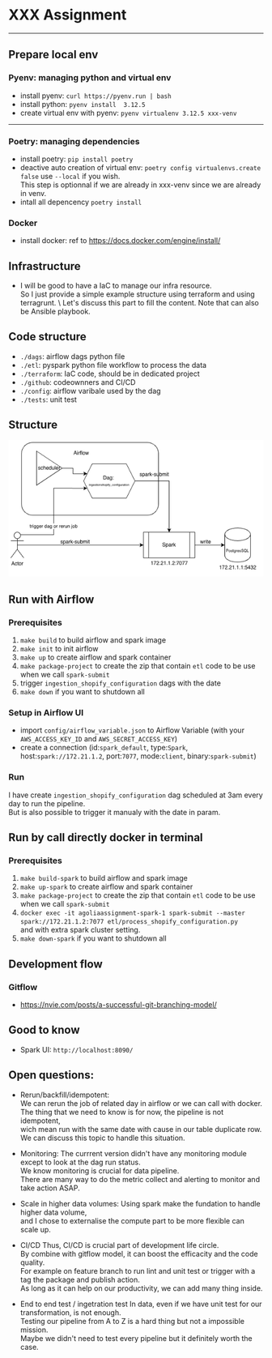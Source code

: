 # XXX Assignment

---

## Prepare local env

### Pyenv: managing python and virtual env

- install pyenv: `curl https://pyenv.run | bash`
- install python: `pyenv install  3.12.5` 
- create virtual env with pyenv: `pyenv virtualenv 3.12.5 xxx-venv`

---

### Poetry: managing dependencies

- install poetry: `pip install poetry`
- deactive auto creation of virtual env: `poetry config virtualenvs.create false` use `--local` if you wish. \
This step is optionnal if we are already in xxx-venv since we are already in venv.
- intall all depencency `poetry install`

### Docker

- install docker: ref to https://docs.docker.com/engine/install/

## Infrastructure

- I will be good to have a IaC to manage our infra resource. \
So I just provide a simple example structure using terraform and using terragrunt. \ 
Let's discuss this part to fill the content. Note that can also be Ansible playbook.

## Code structure

- `./dags`: airflow dags python file
- `./etl`: pyspark python file workflow to process the data
- `./terraform`: IaC code, should be in dedicated project
- `./github`: codeownners and CI/CD
- `./config`: airflow varibale used by the dag
- `./tests`: unit test

## Structure

![Structure](./docs/structure.png)

## Run with Airflow

### Prerequisites

1. `make build` to build airflow and spark image
2. `make init` to init airflow
3. `make up` to create airflow and spark container
4. `make package-project` to create the zip that contain `etl` code to be use when we call `spark-submit`
5. trigger `ingestion_shopify_configuration` dags with the date
6. `make down` if you want to shutdown all

### Setup in Airflow UI
- import `config/airflow_variable.json` to Airflow Variable
(with your `AWS_ACCESS_KEY_ID` and `AWS_SECRET_ACCESS_KEY`)
- create a connection (id:`spark_default`, type:`Spark`, host:`spark://172.21.1.2`, port:`7077`, mode:`client`, binary:`spark-submit`)

### Run
I have create `ingestion_shopify_configuration` dag  scheduled at 3am every day to run the pipeline. \
But is also possible to trigger it manualy with the date in param.

## Run by call directly docker in terminal
### Prerequisites
1. `make build-spark` to build airflow and spark image
2. `make up-spark` to create airflow and spark container
3. `make package-project` to create the zip that contain `etl` code to be use when we call `spark-submit`
4. `docker exec -it agoliaassignment-spark-1 spark-submit --master spark://172.21.1.2:7077 etl/process_shopify_configuration.py` \
and with extra spark cluster setting.
5. `make down-spark` if you want to shutdown all

## Development flow
### Gitflow
- https://nvie.com/posts/a-successful-git-branching-model/

## Good to know
- Spark UI: `http://localhost:8090/`

## Open questions:

- Rerun/backfill/idempotent: \
We can rerun the job of related day in airflow or we can call with docker. \
The thing that we need to know is for now, the pipeline is not idempotent, \
wich mean run with the same date with cause in our table duplicate row. \
We can discuss this topic to handle this situation.

- Monitoring:
The currrent version didn't have any monitoring module except to look at the dag run status. \
We know monitoring is crucial for data pipeline. \
There are many way to do the metric collect and alerting to monitor and take action ASAP.

- Scale in higher data volumes:
Using spark make the fundation to handle higher data volume, \
and I chose to externalise the compute part to be more flexible can scale up.

- CI/CD
Thus, CI/CD is crucial part of development life circle. \
By combine with gitflow model, it can boost the efficacity and the code quality. \
For example on feature branch to run lint and unit test or trigger with a tag the package and publish action. \
As long as it can help on our productivity, we can add many thing inside.

- End to end test / ingetration test
In data, even if we have unit test for our transformation, is not enough. \
Testing our pipeline from A to Z is a hard thing but not a impossible mission. \
Maybe we didn't need to test every pipeline but it definitely worth the case.

